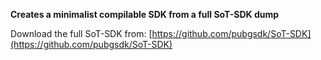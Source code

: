 **Creates a minimalist compilable SDK from a full SoT-SDK dump**

Download the full SoT-SDK from: [https://github.com/pubgsdk/SoT-SDK](https://github.com/pubgsdk/SoT-SDK)
